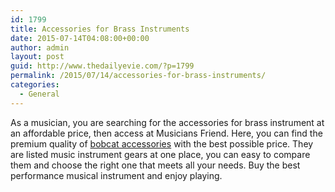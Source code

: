 ```yaml
---
id: 1799
title: Accessories for Brass Instruments
date: 2015-07-14T04:08:00+00:00
author: admin
layout: post
guid: http://www.thedailyevie.com/?p=1799
permalink: /2015/07/14/accessories-for-brass-instruments/
categories:
  - General
---
```

As a musician, you are searching for the accessories for brass instrument at an affordable price, then access at Musicians Friend. Here, you can find the premium quality of [bobcat accessories](http://www.musiciansfriend.com/accessories-for-brass-instruments/bobcat) with the best possible price. They are listed music instrument gears at one place, you can easy to compare them and choose the right one that meets all your needs. Buy the best performance musical instrument and enjoy playing.